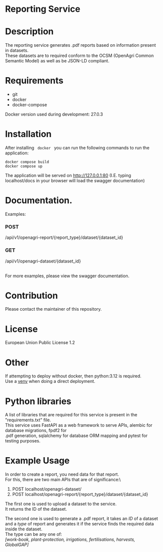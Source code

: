 # Reporting Service

# Description

The reporting service generates .pdf reports based on information present in datasets.\
These datasets are to required conform to the OCSM (OpenAgri Common Semantic Model) as well as be JSON-LD compliant.

# Requirements
<ul>
    <li>git</li>
    <li>docker</li>
    <li>docker-compose</li>
</ul>

Docker version used during development: 27.0.3

# Installation
After installing <code> docker </code> you can run the following commands to run the application:
```
docker compose build
docker compose up
```

The application will be served on http://127.0.0.1:80 (I.E. typing localhost/docs in your browser will load the swagger documentation)

# Documentation.
Examples:
<h3>POST</h1>
/api/v1/openagri-report/{report_type}/dataset/{dataset_id}
<h3>GET</h3>
/api/v1/openagri-dataset/{dataset_id}

\
For more examples, please view the swagger documentation.

# Contribution
Please contact the maintainer of this repository.

# License
<a html="https://github.com/openagri-eu/reporting-service/blob/main/LICENSE">European Union Public License 1.2</a>

# Other
If attempting to deploy without docker, then python:3.12 is required.\
Use a <a href="https://peps.python.org/pep-0405/">venv</a> when doing a direct deployment.


# Python libraries
A list of libraries that are required for this service is present in the "requirements.txt" file.\
This service uses FastAPI as a web framework to serve APIs, alembic for database migrations, fpdf2 for\
.pdf generation, sqlalchemy for database ORM mapping and pytest for testing purposes.

# Example Usage
In order to create a report, you need data for that report.\
For this, there are two main APIs that are of significance:\
1. POST localhost/openagri-dataset/
2. POST localhost/openagri-report/{report_type}/dataset/{dataset_id}

The first one is used to upload a dataset to the service.\
It returns the ID of the dataset.

The second one is used to generate a .pdf report, it takes an *ID* of a dataset\
and a *type* of report and generates it if the service finds the required data\
inside the dataset.\
The type can be any one of:\
*[work-book, plant-protection, irrigations, fertilisations, harvests, GlobalGAP]*